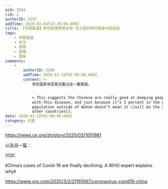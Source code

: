 ```yaml
---
aid: 3284
cid: 1
authorID: 3157
addTime: 2020-03-04T16:30:00.000Z
title: 【专题报道】新冠疫情席卷全球 世卫组织呼吁借鉴中国经验
tags:
    - 专题报道
    - 世卫
    - 席卷
    - 疫情
    - 借鉴
comments:
    -
        authorID: 3388
        addTime: 2020-03-19T02:00:00.000Z
        content: >-
            有些国家肯定是没看过这一篇报道。


            > This suggests the Chinese are really good at keeping people alive
            with this disease, and just because it’s 1 percent in the general
            population outside of Wuhan doesn’t mean it \[will be the same in
            other countries\].
date: 2020-03-19T02:00:00.000Z
category: 问答
---
```


https://news.un.org/zh/story/2020/03/1051981

以及另一篇：

VOX:

《China’s cases of Covid-19 are finally declining. A WHO expert explains why》

https://www.vox.com/2020/3/2/21161067/coronavirus-covid19-china
